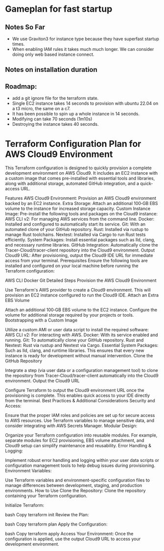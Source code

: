 # Gameplan for fast startup
## Notes So Far
- We use Graviton3 for instance type because they have superfast startup times.
- When enabling IAM rules it takes much much longer. We can consider doing only web based instance connect. 

## Notes on installation duration


## Roadmap:
- add a git ignore file for the terraform state.
- Single EC2 instance takes 14 seconds to provision with ubuntu 22.04 on a t3 micro, the same on a c7. 
- It has been possible to spin up a whole instance in 14 seconds. 
- Modifying can take 70 seconds (1m10s)
- Destroying the instance takes 40 seconds.



# Terraform Configuration Plan for AWS Cloud9 Environment
This Terraform configuration is designed to quickly provision a complete development environment on AWS Cloud9. It includes an EC2 instance with a custom image that comes pre-installed with essential tools and libraries, along with additional storage, automated GitHub integration, and a quick-access URL.

Features
AWS Cloud9 Environment: Provision an AWS Cloud9 environment backed by an EC2 instance.
Extra Storage: Attach an additional 100‑GB EBS volume to the instance for increased storage capacity.
Custom Instance Image: Pre-install the following tools and packages on the Cloud9 instance:
AWS CLI v2: For managing AWS services from the command line.
Docker: Installed and configured to automatically start its service.
Git: With an automated clone of your GitHub repository.
Rust: Installed via rustup to manage Rust toolchains.
Nextest: Installed via Cargo to run Rust tests efficiently.
System Packages: Install essential packages such as lld, clang, and necessary runtime libraries.
GitHub Integration: Automatically clone the Tracer-Cloud/tracer-client repository into the Cloud9 environment.
Output Cloud9 URL: After provisioning, output the Cloud9 IDE URL for immediate access from your terminal.
Prerequisites
Ensure the following tools are installed and configured on your local machine before running the Terraform configuration:

AWS CLI
Docker
Git
Detailed Steps
Provision the AWS Cloud9 Environment

Use Terraform's AWS provider to create a Cloud9 environment.
This will provision an EC2 instance configured to run the Cloud9 IDE.
Attach an Extra EBS Volume

Attach an additional 100‑GB EBS volume to the EC2 instance.
Configure the volume for additional storage required by your projects or tools.
Bootstrapping with a Custom Image

Utilize a custom AMI or user data script to install the required software:
AWS CLI v2: For interacting with AWS.
Docker: With its service enabled and running.
Git: To automatically clone your GitHub repository.
Rust and Nextest: Rust via rustup and Nextest via Cargo.
Essential System Packages: Such as lld, clang, and runtime libraries.
This ensures that every new instance is ready for development without manual intervention.
Clone the GitHub Repository

Integrate a step (via user data or a configuration management tool) to clone the repository from Tracer-Cloud/tracer-client automatically into the Cloud9 environment.
Output the Cloud9 URL

Configure Terraform to output the Cloud9 environment URL once the provisioning is complete.
This enables quick access to your IDE directly from the terminal.
Best Practices & Additional Considerations
Security and Access:

Ensure that the proper IAM roles and policies are set up for secure access to AWS resources.
Use Terraform variables to manage sensitive data, and consider integrating with AWS Secrets Manager.
Modular Design:

Organize your Terraform configuration into reusable modules. For example, separate modules for EC2 provisioning, EBS volume attachment, and Cloud9 setup can simplify maintenance and reusability.
Error Handling & Logging:

Implement robust error handling and logging within your user data scripts or configuration management tools to help debug issues during provisioning.
Environment Variables:

Use Terraform variables and environment-specific configuration files to manage differences between development, staging, and production environments.
How to Use
Clone the Repository:
Clone the repository containing your Terraform configuration.

Initialize Terraform:

bash
Copy
terraform init
Review the Plan:

bash
Copy
terraform plan
Apply the Configuration:

bash
Copy
terraform apply
Access Your Environment:
Once the configuration is applied, use the output Cloud9 URL to access your development environment.